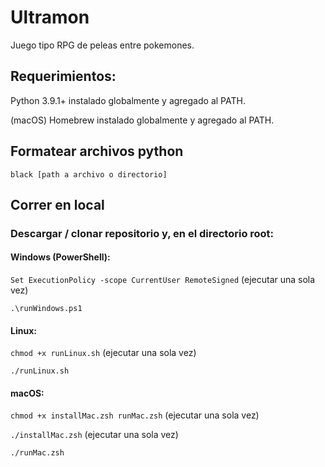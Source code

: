 # Ultramon

Juego tipo RPG de peleas entre pokemones.

## Requerimientos:

Python 3.9.1+ instalado globalmente y agregado al PATH.

(macOS) Homebrew instalado globalmente y agregado al PATH.

## Formatear archivos python

`black [path a archivo o directorio]`

## Correr en local

### Descargar / clonar repositorio y, en el directorio root:

#### Windows (PowerShell):

`Set ExecutionPolicy -scope CurrentUser RemoteSigned` (ejecutar una sola vez)

`.\runWindows.ps1`

#### Linux:

`chmod +x runLinux.sh` (ejecutar una sola vez)

`./runLinux.sh`

#### macOS:

`chmod +x installMac.zsh runMac.zsh` (ejecutar una sola vez)

`./installMac.zsh` (ejecutar una sola vez)

`./runMac.zsh`